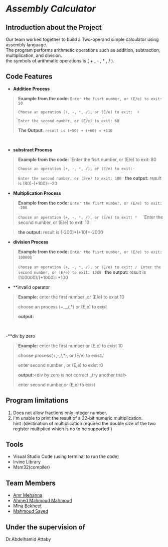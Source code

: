 # *Assembly Calculator*

## Introduction about the Project
Our team worked together to build a Two-operand simple calculator using assembly language. <br/>
The program performs arithmetic operations such as  addition, subtraction, multiplication, and division.<br/>
the symbols of  arithmatic operations is  ( + , - , * , / ).

## Code Features
- **Addition Process**
> **Example from the code:** `Enter the fisrt number, or (E/e) to exit: 50`
> 
>`Choose an operation (+, -, *, /), or (E/e) to exit:  + `
>
>`Enter the second number, or (E/e) to exit: 60`
>
> **The Output:** `result is (+50) + (+60) = +110`
 
<br/>

- **substract Process**
> **Example from the code:** `Enter the fisrt number, or (E/e) to exit: 80
> 
>`Choose an operation (+, -, *, /), or (E/e) to exit:-`
>
>`Enter the second number, or (E/e) to exit: 100
>`
>**the output:** result is (80)-(+100)=-20
> <br/>

- **Multiplication Process**
> **Example from the code:** `Enter the fisrt number, or (E/e) to exit: -200`
>
>`Choose an operation (+, -, *, /), or (E/e) to exit: * 
>`
>`Enter the second number, or (E/e) to exit: 10

> **the output:** result is (-200)*(+10)=-2000
> <br/>

- **division  Process**
> **Example from the code:** `Enter the fisrt number, or (E/e) to exit: 100000` `
>
>`Choose an operation (+, -, *, /), or (E/e) to exit: /
>`
>`Enter the second number, or (E/e) to exit: 1000
>`
> **the output:** result is (100000)/(+1000)=+100
> <br/>
- **invalid operator 
>**Example:** enter the first number ,or (E/e) to exist 10
>
>choose  an process (+,_,/,*) or (E,e) to exist
>
> **output:** <incorrect oerator try another trial>
</br>

-**div by zero
>**Example:** enter the first number or (E,e) to exist 10
>
>choose process(+,-,/,*), or (E/e) to exist:/
>
>enter second number , or (E,e) to exist :0
>
> **output:**<div by zero is not correct ,,try another trial>
> 
> enter second number,or (E,e) to exist
> </br>


 









## Program limitations

  1. Does not allow fractions only integer number.
  2. I'm unable to print the result of a 32-bit numeric multiplication.<br/> 
  hint :(destination of multiplication required the double size of the two register multiplied which is no to be supported )


## Tools
- Visual Studio Code (using terminal to run the code) <br/>
- Irvine Library<br/>
- Msm32(compiler)


## Team Members 

- [Amr Mehanna](https://github.com/Amrmehanna)
- [Ahmed Mahmoud Mahmoud ](https://github.com/AhmedMahmoud125)
- [Mina Bekheet](https://github.com/MinaBekheet)
- [Mahmoud Sayed](https://github.com/MahmoudSayed77)

## Under the supervision of 
Dr.Abdelhamid Attaby
